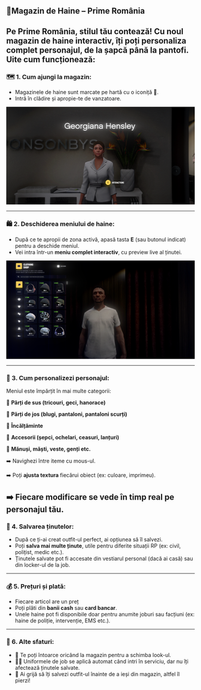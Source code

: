 
## 👕Magazin de Haine – Prime România

Pe **Prime România**, stilul tău contează! Cu noul **magazin de haine interactiv**, îți poți personaliza complet personajul, de la șapcă până la pantofi. Uite cum funcționează:
---
### 🗺️ 1. Cum ajungi la magazin:

* Magazinele de haine sunt marcate pe hartă cu o iconiță 👕.
* Intră în clădire și apropie-te de vanzatoare.

![HAINE](/public/img/haine1.png)

---

### 🛍️ 2. Deschiderea meniului de haine:

* După ce te apropii de zona activă, apasă tasta **E** (sau butonul indicat) pentru a deschide meniul.
* Vei intra într-un **meniu complet interactiv**, cu preview live al ținutei.

![HAINE](/public/img/haine3.png)

---
### 🎽 3. Cum personalizezi personajul:

Meniul este împărțit în mai multe categorii:

🔹 **Părți de sus (tricouri, geci, hanorace)**

🔹 **Părți de jos (blugi, pantaloni, pantaloni scurți)**

🔹 **Încălțăminte**

🔹 **Accesorii (șepci, ochelari, ceasuri, lanțuri)**

🔹 **Mănuși, măști, veste, genți etc.**

➡️ Navighezi între iteme cu mous-ul.

➡️ Poți **ajusta textura** fiecărui obiect (ex: culoare, imprimeu).

➡️ Fiecare modificare se vede în timp real pe personajul tău.
---
### 💾 4. Salvarea ținutelor:

* După ce ți-ai creat outfit-ul perfect, ai opțiunea să îl salvezi.
* Poți **salva mai multe ținute**, utile pentru diferite situații RP (ex: civil, polițist, medic etc.).
* Ținutele salvate pot fi accesate din vestiarul personal (dacă ai casă) sau din locker-ul de la job.
---
### 💰 5. Prețuri și plată:

* Fiecare articol are un preț 
* Poți plăti din **banii cash** sau **card bancar**.
* Unele haine pot fi disponibile doar pentru anumite joburi sau facțiuni (ex: haine de poliție, intervenție, EMS etc.).
---
### 👔 6. Alte sfaturi:

* 🔁 Te poți întoarce oricând la magazin pentru a schimba look-ul.
* 👮‍♂️ Uniformele de job se aplică automat când intri în serviciu, dar nu îți afectează ținutele salvate.
* 🎒 Ai grijă să îți salvezi outfit-ul înainte de a ieși din magazin, altfel îl pierzi!